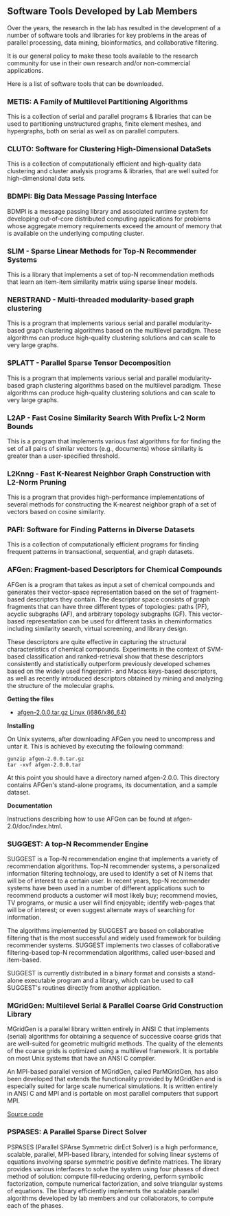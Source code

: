 ## Software Tools Developed by Lab Members

Over the years, the research in the lab has resulted in the development of a number
of software tools and libraries for key problems in the areas of parallel processing,
data mining, bioinformatics, and collaborative filtering.

It is our general policy to make these tools available to the research community for
use in their own research and/or non-commercial applications.

Here is a list of software tools that can be downloaded.


### METIS: A Family of Multilevel Partitioning Algorithms

This is a collection of serial and parallel programs & libraries that can be used to
partitioning unstructured graphs, finite element meshes, and hypergraphs, both on
serial as well as on parallel computers.


### CLUTO: Software for Clustering High-Dimensional DataSets

This is a collection of computationally efficient and high-quality data clustering
and cluster analysis programs & libraries, that are well suited for high-dimensional
data sets.


### BDMPI: Big Data Message Passing Interface

BDMPI is a message passing library and associated runtime system for developing
out-of-core distributed computing applications for problems whose aggregate memory
requirements exceed the amount of memory that is available on the underlying
computing cluster.


### SLIM - Sparse Linear Methods for Top-N Recommender Systems

This is a library that implements a set of top-N recommendation methods that learn an
item-item similarity matrix using sparse linear models.


### NERSTRAND - Multi-threaded modularity-based graph clustering

This is a program that implements various serial and parallel modularity-based graph
clustering algorithms based on the multilevel paradigm. These algorithms can produce
high-quality clustering solutions and can scale to very large graphs.


### SPLATT - Parallel Sparse Tensor Decomposition

This is a program that implements various serial and parallel modularity-based graph
clustering algorithms based on the multilevel paradigm. These algorithms can produce
high-quality clustering solutions and can scale to very large graphs.


### L2AP - Fast Cosine Similarity Search With Prefix L-2 Norm Bounds

This is a program that implements various fast algorithms for for finding the set of
all pairs of similar vectors (e.g., documents) whose similarity is greater than a
user-specified threshold.


### L2Knng - Fast K-Nearest Neighbor Graph Construction with L2-Norm Pruning

This is a program that provides high-performance implementations of several methods
for constructing the K-nearest neighbor graph of a set of vectors based on cosine
similarity.


### PAFI: Software for Finding Patterns in Diverse Datasets

This is a collection of computationally efficient programs for finding frequent
patterns in transactional, sequential, and graph datasets.


### AFGen: Fragment-based Descriptors for Chemical Compounds

AFGen is a program that takes as input a set of chemical compounds and generates
their vector-space representation based on the set of fragment-based descriptors they
contain. The descriptor space consists of graph fragments that can have three
different types of topologies: paths (PF), acyclic subgraphs (AF), and arbitrary
topology subgraphs (GF). This vector-based representation can be used for different
tasks in cheminformatics including similarity search, virtual screening, and library
design.

These descriptors are quite effective in capturing the structural characteristics of
chemical compounds. Experiments in the context of SVM-based classification and
ranked-retrieval show that these descriptors consistently and statistically
outperform previously developed schemes based on the widely used fingerprint- and
Maccs keys-based descriptors, as well as recently introduced descriptors obtained by
mining and analyzing the structure of the molecular graphs.

**Getting the files**

* [afgen-2.0.0.tar.gz Linux (i686/x86_64)](files/afgen/afgen-2.0.0.tar.gz)

**Installing**

On Unix systems, after downloading AFGen you need to uncompress and untar it. This is
achieved by executing the following command:

    gunzip afgen-2.0.0.tar.gz
    tar -xvf afgen-2.0.0.tar

At this point you should have a directory named afgen-2.0.0. This directory contains
AFGen's stand-alone programs, its documentation, and a sample dataset.

**Documentation**

Instructions describing how to use AFGen can be found at afgen-2.0/doc/index.html.



### SUGGEST: A top-N Recommender Engine

SUGGEST is a Top-N recommendation engine that implements a variety of recommendation
algorithms. Top-N recommender systems, a personalized information filtering
technology, are used to identify a set of N items that will be of interest to a
certain user. In recent years, top-N recommender systems have been used in a number
of different applications such to recommend products a customer will most likely buy;
recommend movies, TV programs, or music a user will find enjoyable; identify
web-pages that will be of interest; or even suggest alternate ways of searching for
information.

The algorithms implemented by SUGGEST are based on collaborative filtering that is
the most successful and widely used framework for building recommender systems.
SUGGEST implements two classes of collaborative filtering-based top-N recommendation
algorithms, called user-based and item-based.

SUGGEST is currently distributed in a binary format and consists a stand-alone
executable program and a library, which can be used to call SUGGEST's routines
directly from another application.




### MGridGen: Multilevel Serial & Parallel Coarse Grid Construction Library

MGridGen is a parallel library written entirely in ANSI C that implements (serial)
algorithms for obtaining a sequence of successive coarse grids that are well-suited
for geometric multigrid methods. The quality of the elements of the coarse grids is
optimized using a multilevel framework. It is portable on most Unix systems that have
an ANSI C compiler.

An MPI-based parallel version of MGridGen, called ParMGridGen, has also been
developed that extends the functionality provided by MGridGen and is especially
suited for large scale numerical simulations. It is written entirely in ANSI C and
MPI and is portable on most parallel computers that support MPI.

[Source code](https://github.com/mrklein/ParMGridGen)



### PSPASES: A Parallel Sparse Direct Solver

PSPASES (Parallel SPArse Symmetric dirEct Solver) is a high performance, scalable,
parallel, MPI-based library, intended for solving linear systems of equations
involving sparse symmetric positive definite matrices. The library provides various
interfaces to solve the system using four phases of direct method of solution:
compute fill-reducing ordering, perform symbolic factorization, compute numerical
factorization, and solve triangular systems of equations. The library efficiently
implements the scalable parallel algorithms developed by lab members and our
collaborators, to compute each of the phases.





